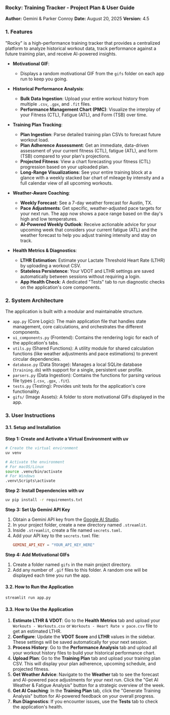 ### **Rocky: Training Tracker - Project Plan & User Guide**

**Author:** Gemini & Parker Conroy
**Date:** August 20, 2025
**Version:** 4.5

### **1. Features**

"Rocky" is a high-performance training tracker that provides a centralized platform to analyze historical workout data, track performance against a future training plan, and receive AI-powered insights.

* **Motivational GIF**:
    * Displays a random motivational GIF from the `gifs` folder on each app run to keep you going.

* **Historical Performance Analysis**:
    * **Bulk Data Ingestion**: Upload your entire workout history from multiple `.csv`, `.gpx`, and `.fit` files.
    * **Performance Management Chart (PMC)**: Visualize the interplay of your Fitness (CTL), Fatigue (ATL), and Form (TSB) over time.

* **Training Plan Tracking**:
    * **Plan Ingestion**: Parse detailed training plan CSVs to forecast future workout load.
    * **Plan Adherence Assessment**: Get an immediate, data-driven assessment of your current fitness (CTL), fatigue (ATL), and form (TSB) compared to your plan's projections.
    * **Projected Fitness**: View a chart forecasting your fitness (CTL) progression based on your uploaded plan.
    * **Long-Range Visualizations**: See your entire training block at a glance with a weekly stacked bar chart of mileage by intensity and a full calendar view of all upcoming workouts.

* **Weather-Aware Coaching**:
    * **Weekly Forecast**: See a 7-day weather forecast for Austin, TX.
    * **Pace Adjustments**: Get specific, weather-adjusted pace targets for your next run. The app now shows a pace range based on the day's high and low temperatures.
    * **AI-Powered Weekly Outlook**: Receive actionable advice for your upcoming week that considers your current fatigue (ATL) and the weather forecast to help you adjust training intensity and stay on track.

* **Health Metrics & Diagnostics**:
    * **LTHR Estimation**: Estimate your Lactate Threshold Heart Rate (LTHR) by uploading a workout CSV.
    * **Stateless Persistence**: Your VDOT and LTHR settings are saved automatically between sessions without requiring a login.
    * **App Health Check**: A dedicated "Tests" tab to run diagnostic checks on the application's core components.

### **2. System Architecture**

The application is built with a modular and maintainable structure.

* `app.py` (Core Logic): The main application file that handles state management, core calculations, and orchestrates the different components.
* `ui_components.py` (Frontend): Contains the rendering logic for each of the application's tabs.
* `utils.py` (Shared Functions): A utility module for shared calculation functions (like weather adjustments and pace estimations) to prevent circular dependencies.
* `database.py` (Data Storage): Manages a local SQLite database (`training.db`) with support for a single, persistent user profile.
* `parsers.py` (Data Ingestion): Contains the functions for parsing various file types (`.csv`, `.gpx`, `.fit`).
* `tests.py` (Testing): Provides unit tests for the application's core functionality.
* `gifs/` (Image Assets): A folder to store motivational GIFs displayed in the app.

### **3. User Instructions**

#### **3.1. Setup and Installation**

**Step 1: Create and Activate a Virtual Environment with uv**
```bash
# Create the virtual environment
uv venv

# Activate the environment
# For macOS/Linux
source .venv/bin/activate
# For Windows
.venv\Scripts\activate
```

**Step 2: Install Dependencies with uv**
```bash
uv pip install -r requirements.txt
```

**Step 3: Set Up Gemini API Key**
1.  Obtain a Gemini API key from the [Google AI Studio](https://aistudio.google.com/app/apikey).
2.  In your project folder, create a new directory named `.streamlit`.
3.  Inside `.streamlit`, create a file named `secrets.toml`.
4.  Add your API key to the `secrets.toml` file:
    ```toml
    GEMINI_API_KEY = "YOUR_API_KEY_HERE"
    ```

**Step 4: Add Motivational GIFs**
1.  Create a folder named `gifs` in the main project directory.
2.  Add any number of `.gif` files to this folder. A random one will be displayed each time you run the app.


#### **3.2. How to Run the Application**
```bash
streamlit run app.py
```

#### **3.3. How to Use the Application**
1.  **Estimate LTHR & VDOT**: Go to the **Health Metrics** tab and upload your `Workouts - Workouts.csv` or `Workouts - Heart Rate v pace.csv` file to get an estimated LTHR.
2.  **Configure**: Update the **VDOT Score** and **LTHR** values in the sidebar. These settings will be saved automatically for your next session.
3.  **Process History**: Go to the **Performance Analysis** tab and upload all your workout history files to build your historical performance chart.
4.  **Upload Plan**: Go to the **Training Plan** tab and upload your training plan CSV. This will display your plan adherence, upcoming schedule, and projected fitness.
5.  **Get Weather Advice**: Navigate to the **Weather** tab to see the forecast and AI-powered pace adjustments for your next run. Click the "Get AI Weather & Fatigue Analysis" button for a strategic overview of the week.
6.  **Get AI Coaching**: In the **Training Plan** tab, click the "Generate Training Analysis" button for AI-powered feedback on your overall progress.
7.  **Run Diagnostics**: If you encounter issues, use the **Tests** tab to check the application's health.
